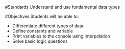 #Standards
Understand and use fundamental data types

#Objectives
Students will be able to:
* Differentiate different types of data
* Define constants and variable
* Print variables to the console using interpolation
* Solve basic logic questions
